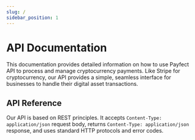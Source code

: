 ```yaml
---
slug: /
sidebar_position: 1
---
```


# API Documentation

This documentation provides detailed information on how to use Payfect API to process and manage cryptocurrency payments. Like Stripe for cryptocurrency, our API provides a simple, seamless interface for businesses to handle their digital asset transactions.

## API Reference

Our API is based on REST principles. It accepts `Content-Type: application/json` request body, returns `Content-Type: application/json` response, and uses standard HTTP protocols and error codes.
